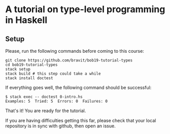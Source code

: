 # A tutorial on type-level programming in Haskell


## Setup

Please, run the following commands before coming to this course:

```
git clone https://github.com/bravit/bob19-tutorial-types
cd bob19-tutorial-types
stack setup
stack build # this step could take a while 
stack install doctest
```

If everything goes well, the following command should be successful:

```
$ stack exec -- doctest 0-intro.hs
Examples: 5  Tried: 5  Errors: 0  Failures: 0
```

That's it!  You are ready for the tutorial.

If you are having difficulties getting this far, please check that
your local repository is in sync with github, then open an issue.